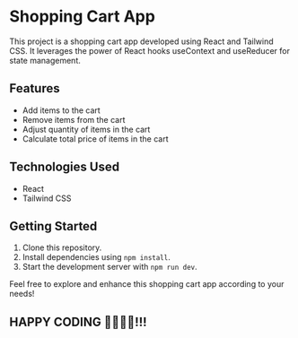 # Shopping Cart App
This project is a shopping cart app developed using React and Tailwind CSS. It leverages the power of React hooks useContext and useReducer for state management.

## Features
- Add items to the cart
- Remove items from the cart
- Adjust quantity of items in the cart
- Calculate total price of items in the cart

## Technologies Used
- React
- Tailwind CSS

## Getting Started
1. Clone this repository.
2. Install dependencies using `npm install`.
3. Start the development server with `npm run dev`.

Feel free to explore and enhance this shopping cart app according to your needs!

## HAPPY CODING 🚀👨‍💻🔥!!!
